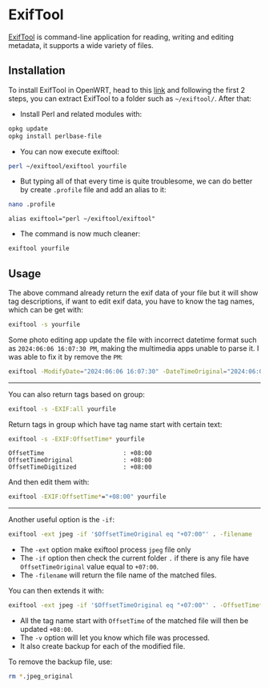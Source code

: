 # ExifTool

[ExifTool](https://exiftool.org/) is command-line application for reading, writing and editing metadata, it supports a wide variety of files.

## Installation

To install ExifTool in OpenWRT, head to this [link](https://exiftool.org/install.html#Unix) and following the first 2 steps, you can extract ExifTool to a folder such as `~/exiftool/`. After that:
- Install Perl and related modules with:
```sh
opkg update
opkg install perlbase-file
```
- You can now execute exiftool:
```sh
perl ~/exiftool/exiftool yourfile
```
- But typing all of that every time is quite troublesome, we can do better by create `.profile` file and add an alias to it:
```sh
nano .profile
```
```
alias exiftool="perl ~/exiftool/exiftool"
```
- The command is now much cleaner:
```sh
exiftool yourfile
```

## Usage

The above command already return the exif data of your file but it will show tag descriptions, if want to edit exif data, you have to know the tag names, which can be get with:
```sh
exiftool -s yourfile
```

Some photo editing app update the file with incorrect datetime format such as `2024:06:06 16:07:30 PM`, making the multimedia apps unable to parse it. I was able to fix it by remove the `PM`:
```sh
exiftool -ModifyDate="2024:06:06 16:07:30" -DateTimeOriginal="2024:06:06 16:07:30" -CreateDate="2024:06:06 16:07:30" yourfile
```

---

You can also return tags based on group:
```sh
exiftool -s -EXIF:all yourfile
```

Return tags in group which have tag name start with certain text:
```sh
exiftool -s -EXIF:OffsetTime* yourfile
```
```
OffsetTime                      : +08:00
OffsetTimeOriginal              : +08:00
OffsetTimeDigitized             : +08:00
```

And then edit them with:
```sh
exiftool -EXIF:OffsetTime*="+08:00" yourfile
```

---

Another useful option is the `-if`:
```sh
exiftool -ext jpeg -if '$OffsetTimeOriginal eq "+07:00"' . -filename
```
- The `-ext` option make exiftool process `jpeg` file only
- The `-if` option then check the current folder `.` if there is any file have `OffsetTimeOriginal` value equal to `+07:00`.
- The `-filename` will return the file name of the matched files.

You can then extends it with:
```sh
exiftool -ext jpeg -if '$OffsetTimeOriginal eq "+07:00"' . -OffsetTime*="+08:00" -v
```
- All the tag name start with `OffsetTime` of the matched file will then be updated `+08:00`.
- The `-v` option will let you know which file was processed.
- It also create backup for each of the modified file.

To remove the backup file, use:
```sh
rm *.jpeg_original
```